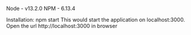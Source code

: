 
Node - v13.2.0
NPM - 6.13.4

Installation:
npm start
This would start the application on localhost:3000.
Open the url http://localhost:3000 in browser
